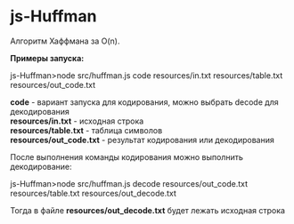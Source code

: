 # js-Huffman
Алгоритм Хаффмана за O(n).

**Примеры запуска:**

js-Huffman>node src/huffman.js code resources/in.txt resources/table.txt resources/out_code.txt

**code** - вариант запуска для кодирования, можно выбрать decode для декодирования\
**resources/in.txt** - исходная строка\
**resources/table.txt** - таблица символов\
**resources/out_code.txt** - результат кодирования или декодирования

После выполнения команды кодирования можно выполнить декодирование:

js-Huffman>node src/huffman.js decode resources/out_code.txt resources/table.txt resources/out_decode.txt

Тогда в файле **resources/out_decode.txt** будет лежать исходная строка
